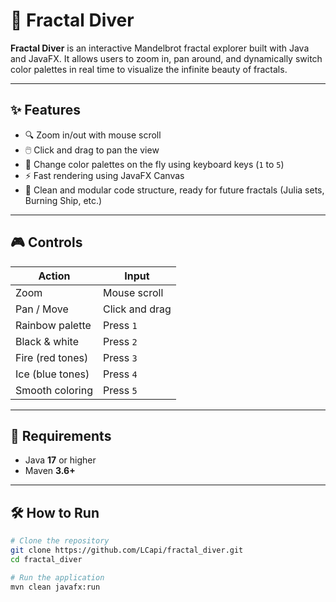 # 🌌 Fractal Diver

**Fractal Diver** is an interactive Mandelbrot fractal explorer built with Java and JavaFX. It allows users to zoom in, pan around, and dynamically switch color palettes in real time to visualize the infinite beauty of fractals.

---

## ✨ Features

- 🔍 Zoom in/out with mouse scroll
- 🖱️ Click and drag to pan the view
- 🎨 Change color palettes on the fly using keyboard keys (`1` to `5`)
- ⚡ Fast rendering using JavaFX Canvas
- 🔧 Clean and modular code structure, ready for future fractals (Julia sets, Burning Ship, etc.)

---

## 🎮 Controls

| Action                 | Input                        |
|------------------------|------------------------------|
| Zoom                  | Mouse scroll                 |
| Pan / Move            | Click and drag               |
| Rainbow palette       | Press `1`                    |
| Black & white         | Press `2`                    |
| Fire (red tones)      | Press `3`                    |
| Ice (blue tones)      | Press `4`                    |
| Smooth coloring       | Press `5`                    |

---

## 🚀 Requirements

- Java **17** or higher  
- Maven **3.6+**

---

## 🛠️ How to Run

```bash
# Clone the repository
git clone https://github.com/LCapi/fractal_diver.git
cd fractal_diver

# Run the application
mvn clean javafx:run
